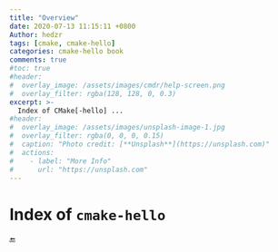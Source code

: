 ```yaml
---
title: "Overview"
date: 2020-07-13 11:15:11 +0800
Author: hedzr
tags: [cmake, cmake-hello]
categories: cmake-hello book
comments: true
#toc: true
#header:
#  overlay_image: /assets/images/cmdr/help-screen.png
#  overlay_filter: rgba(128, 128, 0, 0.3)
excerpt: >-
  Index of CMake[-hello] ...
#header:
#  overlay_image: /assets/images/unsplash-image-1.jpg
#  overlay_filter: rgba(0, 0, 0, 0.15)
#  caption: "Photo credit: [**Unsplash**](https://unsplash.com)"
#  actions:
#    - label: "More Info"
#      url: "https://unsplash.com"
---
```




# Index of `cmake-hello`







🔚



